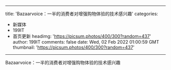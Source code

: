 
---
title: 'Bazaarvoice：一半的消费者对增强购物体验的技术感兴趣'
categories: 
 - 新媒体
 - 199IT
 - 首页更新
headimg: 'https://picsum.photos/400/300?random=437'
author: 199IT
comments: false
date: Wed, 02 Feb 2022 01:00:59 GMT
thumbnail: 'https://picsum.photos/400/300?random=437'
---

<div>   
Bazaarvoice：一半的消费者对增强购物体验的技术感兴趣  
</div>
            